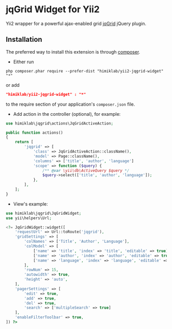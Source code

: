 jqGrid Widget for Yii2
========================
Yii2 wrapper for a powerful ajax-enabled grid [jqGrid](http://www.trirand.com/blog/) jQuery plugin.

Installation
------------
The preferred way to install this extension is through [composer](http://getcomposer.org/download/).

* Either run

```
php composer.phar require --prefer-dist "himiklab/yii2-jqgrid-widget" "*"
```

or add

```json
"himiklab/yii2-jqgrid-widget" : "*"
```

to the require section of your application's `composer.json` file.

* Add action in the controller (optional), for example:

```php
use himiklab\jqgrid\actions\JqGridActiveAction;

public function actions()
{
    return [
        'jqgrid' => [
            'class' => JqGridActiveAction::className(),
            'model' => Page::className(),
            'columns' => ['title', 'author', 'language']
            'scope' => function ($query) {
                /** @var \yii\db\ActiveQuery $query */
                $query->select(['title', 'author', 'language']);
            },
        ],
    ];
}
```

* View's example:

```php
use himiklab\jqgrid\JqGridWidget;
use yii\helpers\Url;

<?= JqGridWidget::widget([
    'requestUrl' => Url::toRoute('jqgrid'),
    'gridSettings' => [
        'colNames' => ['Title', 'Author', 'Language'],
        'colModel' => [
            ['name' => 'title', 'index' => 'title', 'editable' => true],
            ['name' => 'author', 'index' => 'author', 'editable' => true],
            ['name' => 'language', 'index' => 'language', 'editable' => true]
        ],
        'rowNum' => 15,
        'autowidth' => true,
        'height' => 'auto',
    ],
    'pagerSettings' => [
        'edit' => true,
        'add' => true,
        'del' => true,
        'search' => ['multipleSearch' => true]
    ],
    'enableFilterToolbar' => true,
]) ?>
```
